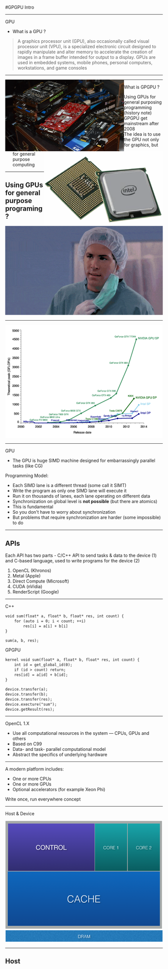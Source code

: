 #GPGPU Intro

---

GPU 

* What is a GPU ?
>A graphics processor unit (GPU), also occasionally called visual processor unit (VPU), is a specialized electronic circuit designed to rapidly manipulate and alter memory to accelerate the creation of images in a frame buffer intended for output to a display. GPUs are used in embedded systems, mobile phones, personal computers, workstations, and game consoles

---


<img style="float: left;" src="./images/gpus0.jpeg" width="380px">

<img style="float: right;" src="./images/gpus1.gif" width="380px">

---

What is GPGPU ?
* Using GPUs for general purposing programming (history note)
* GPGPU get mainstream after 2008
* The idea is to use the GPU not only for graphics, but for general purpose computing

---

## Using GPUs for general purpose programing ?

![but why](./images/why.gif)

---

![cpu vs gpu](./images/cpu-vs-gpu.png)

---

GPU
* The GPU is huge SIMD machine designed for embarrassingly parallel tasks (like CG)

Programming Model:
* Each SIMD lane is a different thread (some call it SIMT)
* Write the program as only one SIMD lane will execute it
* Run it on thousands of lanes, each lane operating on different data
* Synchronization on global level is **not possible** (but there are atomics)
 * This is fundamental
 * So you don't have to worry about synchronization
 * But problems that require synchronization are harder (some impossible) to do

---

## APIs

Each API has two parts - C/C++ API to send tasks & data to the device (1) and C-based language, used to write programs for the device (2)

1. OpenCL (Khronos)
2. Metal (Apple)
3. Direct Compute (Microsoft)
4. CUDA (nVidia)
5. RenderScript (Google)

---

C++
```
void sum(float* a, float* b, float* res, int count) { 
    for (auto i = 0; i < count; ++i)
        res[i] = a[i] + b[i]
}
```
```
sum(a, b, res);
```

GPGPU
```
kernel void sum(float* a, float* b, float* res, int count) {
    int id = get_global_id(0);
    if (id > count) return;
    res[id] = a[id] + b[id];
}
```
```
device.transfer(a);
device.transfer(b);
device.transfer(res);
device.execture("sum");
device.getResult(res);
```

---

OpenCL 1.X
* Use all computational resources in the system — CPUs, GPUs and others
* Based on C99
 * Data- and task- parallel computational model
 * Abstract the specifics of underlying hardware

---

A modern platform includes:
* One or more CPUs
* One or more GPUs
* Optional accelerators (for example Xeon Phi)

Write once, run everywhere concept

---

Host & Device

![](./images/0.png)

---

## Host

